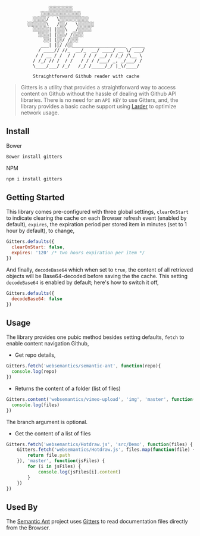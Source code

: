 ```        
                ░░░░░░░░░
             ░░░░░░░░░░░░░░░
          ░░░░░/   \░░░░░░░░░░░
        ░░░░░░░\   /░░/   \░░░░░░            
          ░░░░░░| |░░░\  _/░░░░░                
            ░░░░| |░░░/ /░░░░    
              ░░| |░░/ /░░░
             ___| |░/ /░░____________________  _____
            / ____// //_  __/_  __/ ____/ __ \/ ___/
           / / __ / /  / /   / / / __/ / /_/ /\__ \
          / /_/ // /  / /   / / / /___/ _, _/___/ /
          \____/___/ /_/   /_/ /_____/_/ |_\/____/  

          Straightforward Github reader with cache
```

> Gitters is a utility that provides a straightforward way to access content on Github without the hassle of dealing with Github API libraries. There is no need for an `API KEY` to use Gitters, and, the library provides a basic cache support using [Larder](https://github.com/websemantics/larder) to optimize network usage.

## Install

Bower

```bash
Bower install gitters
```

NPM

```bash
npm i install gitters
```

## Getting Started

This library comes pre-configured with three global settings, `clearOnStart` to indicate clearing the cache on each Browser refresh event (enabled by default), `expires`, the expiration period per stored item in minutes (set to 1 hour by default), to change,

```javascript
Gitters.defaults({
  clearOnStart: false,
  expires: '120' /* two hours expiration per item */
})
```

And finally, `decodeBase64` which when set to `true`, the content of all retrieved objects will be Base64-decoded before saving the the cache. This setting `decodeBase64` is enabled by default; here's how to switch it off,

```javascript
Gitters.defaults({
  decodeBase64: false
})
```

## Usage

The library provides one pubic method besides setting defaults, `fetch` to enable content navigation Github,

- Get repo details,

```javascript
Gitters.fetch('websemantics/semantic-ant', function(repo){
  console.log(repo)
})
```

- Returns the content of a folder (list of files)

```javascript
Gitters.content('websemantics/vimeo-upload', 'img', 'master', function(files) {
  console.log(files)
})
```

The branch argument is optional.

- Get the content of a list of files

```javascript
Gitters.fetch('websemantics/Hotdraw.js', 'src/Demo', function(files) {
    Gitters.fetch('websemantics/Hotdraw.js', files.map(function(file) {
        return file.path
    }), 'master', function(jsFiles) {
        for (i in jsFiles) {
            console.log(jsFiles[i].content)
        }
    })
})
```

## Used By

The [Semantic Ant](https://github.com/websemantics/semantic-ant) project uses [Gitters](https://github.com/websemantics/gitters) to read documentation files directly from the Browser.

